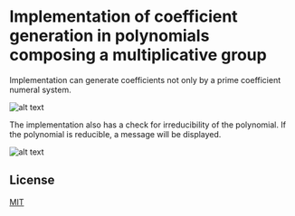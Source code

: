 # Implementation of coefficient generation in polynomials composing a multiplicative group 

Implementation can generate coefficients not only by a prime coefficient numeral system.

![alt text](https://user-images.githubusercontent.com/99139243/169714778-b81ab59b-f47d-487e-a65f-775e093bc33f.jpg)

The implementation also has a check for irreducibility of the polynomial. If the polynomial is reducible, a message will be displayed.

![alt text](https://user-images.githubusercontent.com/99139243/169714777-5871c361-184f-4778-867e-285e06964fe9.jpg)

## License
[MIT](https://choosealicense.com/licenses/mit/)
